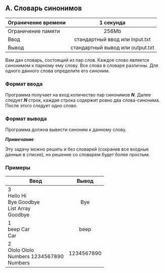 ## A. Словарь синонимов

| Ограничение времени |            1 секунда             |
|---------------------|:--------------------------------:|
| Ограничение памяти  |              256Mb               |
| Ввод                |  стандартный ввод или input.txt  |
| Вывод               | стандартный вывод или output.txt |

Вам дан словарь, состоящий из пар слов. Каждое слово является синонимом к парному ему слову. Все слова в словаре
различны. Для одного данного слова определите его синоним.

### Формат ввода

Программа получает на вход количество пар синонимов **_N_**. Далее следует **_N_** строк, каждая строка содержит ровно
два
слова-синонима. После этого следует одно слово.

### Формат вывода

Программа должна вывести синоним к данному слову.

***_Примечание_***

Эту задачу можно решить и без словарей (сохранив все входные данные в списке), но решение со словарем будет более
простым.

### Примеры

| Ввод                                                  |   Вывод    |
|-------------------------------------------------------|:----------:|
| 3<br>Hello Hi<br>Bye Goodbye<br>List Array<br>Goodbye |    Bye     |
| 1<br>beep Car<br>Car                                  |    beep    |
| 2<br>Ololo Ololo<br>Numbers 1234567890<br>Numbers     | 1234567890 |
